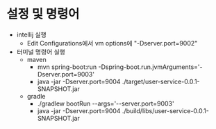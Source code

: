 # 설정 및 명령어

- intellij 실행
  - Edit Configurations에서 vm options에 "-Dserver.port=9002"
- 터미널 명령어 실행
  - maven
    - mvn spring-boot:run -Dspring-boot.run.jvmArguments='-Dserver.port=9003'
    - java -jar -Dserver.port=9004 ./target/user-service-0.0.1-SNAPSHOT.jar
  - gradle
    - ./gradlew bootRun --args='--server.port=9003'
    - java -jar -Dserver.port=9004 ./build/libs/user-service-0.0.1-SNAPSHOT.jar